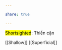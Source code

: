 ---  
share: true  
---  
<mark class="hltr-grey-gainsboro">Shortsighted</mark>: Thiển cận  
[[Shallow]] [[Superficial]]